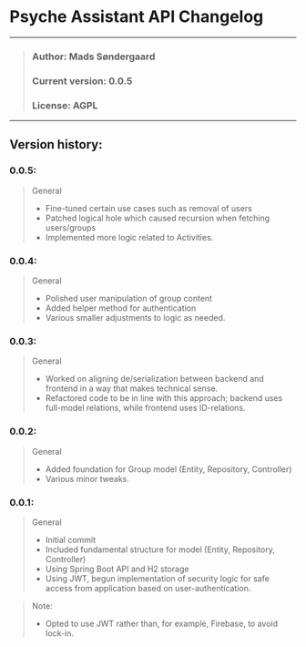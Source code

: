 # Psyche Assistant API Changelog
- - - 

> ### Author: Mads Søndergaard
> ### Current version: 0.0.5
> ### License: AGPL
- - -

## Version history:
### 0.0.5:
> General
> - Fine-tuned certain use cases such as removal of users
> - Patched logical hole which caused recursion when fetching users/groups
> - Implemented more logic related to Activities.
 
### 0.0.4:
> General
> - Polished user manipulation of group content
> - Added helper method for authentication
> - Various smaller adjustments to logic as needed.

### 0.0.3:
> General
> - Worked on aligning de/serialization between backend and frontend in a way that makes technical sense.
> - Refactored code to be in line with this approach; backend uses full-model relations, while frontend uses ID-relations.

### 0.0.2:
> General
> - Added foundation for Group model (Entity, Repository, Controller)
> - Various minor tweaks.
 

### 0.0.1:
> General
> - Initial commit
> - Included fundamental structure for model (Entity, Repository, Controller)
> - Using Spring Boot API and H2 storage
> - Using JWT, begun implementation of security logic for safe access from application based on user-authentication.

> Note:
> - Opted to use JWT rather than, for example, Firebase, to avoid lock-in.